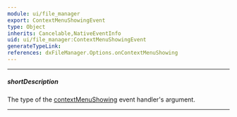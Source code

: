 ```yaml
---
module: ui/file_manager
export: ContextMenuShowingEvent
type: Object
inherits: Cancelable,NativeEventInfo
uid: ui/file_manager:ContextMenuShowingEvent
generateTypeLink: 
references: dxFileManager.Options.onContextMenuShowing
---
```

---
##### shortDescription
The type of the [contextMenuShowing]({basewidgetpath}/Events/#contextMenuShowing) event handler's argument.

---
<!-- Description goes here -->